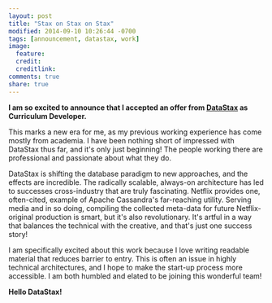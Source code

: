```yaml
---
layout: post
title: "Stax on Stax on Stax"
modified: 2014-09-10 10:26:44 -0700
tags: [announcement, datastax, work]
image:
  feature:
  credit:
  creditlink:
comments: true
share: true
---
```


**I am so excited to announce that I accepted an offer from [DataStax](http://datastax.com) as Curriculum Developer.**

This marks a new era for me, as my previous working experience has come mostly from academia.
I have been nothing short of impressed with DataStax thus far, and it's only just beginning!
The people working there are professional and passionate about what they do.

DataStax is shifting the database paradigm to new approaches, and the effects are incredible.
The radically scalable, always-on architecture has led to successes cross-industry that are truly fascinating.
Netflix provides one, often-cited, example of Apache Cassandra's far-reaching utility.
Serving media and in so doing, compiling the collected meta-data for future Netflix-original production is smart, but it's also revolutionary.
It's artful in a way that balances the technical with the creative, and that's just one success story!

I am specifically excited about this work because I love writing readable material that reduces barrier to entry.
This is often an issue in highly technical architectures, and I hope to make the start-up process more accessible.
I am both humbled and elated to be joining this wonderful team!

**Hello DataStax!**

